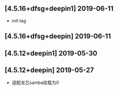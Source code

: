 ## [4.5.16+dfsg+deepin1] 2019-06-11

*  init tag

## [4.5.16+dfsg+deepin] 2019-06-11


## [4.5.12+deepin1] 2019-05-30


## [4.5.12+deepin] 2019-05-27

*  适配龙芯samba挂载为0

